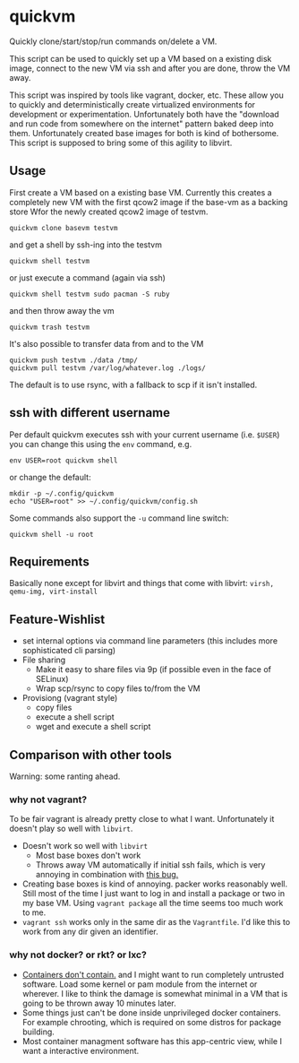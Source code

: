 quickvm
=======

Quickly clone/start/stop/run commands on/delete a VM.

This script can be used to quickly set up a VM based on a existing disk image,
connect to the new VM via ssh and after you are done, throw the VM away.

This script was inspired by tools like vagrant, docker, etc. These allow you to
quickly and deterministically create virtualized environments for development
or experimentation. Unfortunately both have the "download and run code from
somewhere on the internet" pattern baked deep into them. Unfortunately created
base images for both is kind of bothersome. This script is supposed to bring
some of this agility to libvirt.

## Usage

First create a VM based on a existing base VM. Currently this creates a
completely new VM with the first qcow2 image if the base-vm as a backing store
Wfor the newly created qcow2 image of testvm.

    quickvm clone basevm testvm

and get a shell by ssh-ing into the testvm

    quickvm shell testvm

or just execute a command (again via ssh)

    quickvm shell testvm sudo pacman -S ruby

and then throw away the vm

    quickvm trash testvm

It's also possible to transfer data from and to the VM

    quickvm push testvm ./data /tmp/
    quickvm pull testvm /var/log/whatever.log ./logs/

The default is to use rsync, with a fallback to scp if it isn't installed.


## ssh with different username

Per default quickvm executes ssh with your current username (i.e. `$USER`) you
can change this using the `env` command, e.g.

    env USER=root quickvm shell

or change the default:

    mkdir -p ~/.config/quickvm
    echo "USER=root" >> ~/.config/quickvm/config.sh

Some commands also support the `-u` command line switch:

    quickvm shell -u root


## Requirements

Basically none except for libvirt and things that come with libvirt:
`virsh, qemu-img, virt-install`


## Feature-Wishlist

  - set internal options via command line parameters
    (this includes more sophisticated cli parsing)
  - File sharing
    - Make it easy to share files via 9p
      (if possible even in the face of SELinux)
    - Wrap scp/rsync to copy files to/from the VM
  - Provisiong (vagrant style)
    - copy files
    - execute a shell script
    - wget and execute a shell script


## Comparison with other tools

Warning: some ranting ahead.

### why not vagrant?

To be fair vagrant is already pretty close to what I want. Unfortunately it
doesn't play so well with `libvirt`.

  - Doesn't work so well with `libvirt`
    - Most base boxes don't work
    - Throws away VM automatically if initial ssh fails, which is very annoying
      in combination with [this bug.](https://github.com/mitchellh/vagrant/issues/4367)
  - Creating base boxes is kind of annoying. packer works reasonably well.
    Still most of the time I just want to log in and install a package or two
    in my base VM. Using `vagrant package` all the time seems too much work to
    me.
  - `vagrant ssh` works only in the same dir as the `Vagrantfile`. I'd like
    this to work from any dir given an identifier.

### why not docker? or rkt? or lxc?

  - [Containers don't contain.](https://opensource.com/business/14/7/docker-security-selinux)
    and I might want to run completely untrusted software. Load some kernel or
    pam module from the internet or wherever. I like to think the damage is
    somewhat minimal in a VM that is going to be thrown away 10 minutes later.
  - Some things just can't be done inside unprivileged docker containers.
    For example chrooting, which is required on some distros for package
    building.
  - Most container managment software has this app-centric view, while I want a
    interactive environment.
